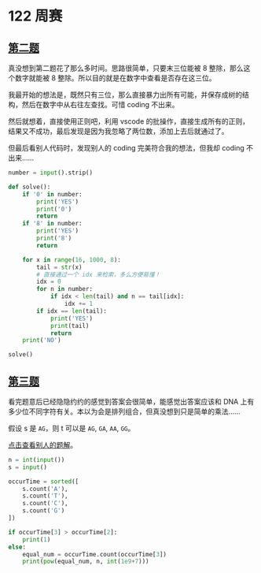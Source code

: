 # 122 周赛

## [第二题](https://www.acwing.com/problem/content/5156/)

真没想到第二题花了那么多时间。思路很简单，只要末三位能被 8 整除，那么这个数字就能被 8 整除。所以目的就是在数字中查看是否存在这三位。

我最开始的想法是，既然只有三位，那么直接暴力出所有可能，并保存成树的结构，然后在数字中从右往左查找。可惜 coding 不出来。

然后就想着，直接使用正则吧，利用 vscode 的批操作，直接生成所有的正则，结果又不成功，最后发现是因为我忽略了两位数，添加上去后就通过了。

但最后看别人代码时，发现别人的 coding 完美符合我的想法，但我却 coding 不出来……

```py
number = input().strip()

def solve():
    if '0' in number:
        print('YES')
        print('0')
        return
    if '8' in number:
        print('YES')
        print('8')
        return

    for x in range(16, 1000, 8):
        tail = str(x)
        # 直接通过一个 idx 来检索，多么方便易懂！
        idx = 0
        for n in number:
            if idx < len(tail) and n == tail[idx]:
                idx += 1
        if idx == len(tail):
            print('YES')
            print(tail)
            return
    print('NO')

solve()
```

## [第三题](https://www.acwing.com/problem/content/5157/)

看完题意后已经隐隐约约的感觉到答案会很简单，能感觉出答案应该和 DNA 上有多少位不同字符有关。本以为会是排列组合，但真没想到只是简单的乘法……

假设 s 是 `AG`，则 t 可以是 `AG`, `GA`, `AA`, `GG`。

[点击查看别人的题解](https://www.acwing.com/solution/content/205134/)。

```py
n = int(input())
s = input()

occurTime = sorted([
    s.count('A'),
    s.count('T'),
    s.count('C'),
    s.count('G')
])

if occurTime[3] > occurTime[2]:
    print(1)
else:
    equal_num = occurTime.count(occurTime[3])
    print(pow(equal_num, n, int(1e9+7)))

```
